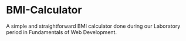 # BMI-Calculator
A simple and straightforward BMI calculator done during our Laboratory period in Fundamentals of Web Development.
